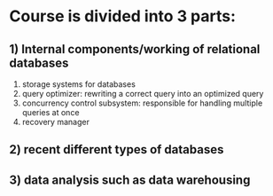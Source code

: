 # Course is divided into 3 parts:
## 1) Internal components/working of relational databases
1) storage systems for databases
2) query optimizer: rewriting a correct query into an optimized query
3) concurrency control subsystem: responsible for handling multiple queries at once
4) recovery manager
## 2) recent different types of databases
## 3) data analysis such as data warehousing 

